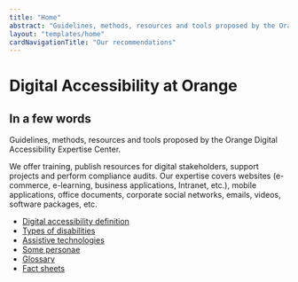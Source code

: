 ```yaml
---
title: "Home"
abstract: "Guidelines, methods, resources and tools proposed by the Orange Expertise Center for Digital Accessibility"
layout: "templates/home"
cardNavigationTitle: "Our recommendations"
---
```


# Digital Accessibility at Orange

## In a few words

Guidelines, methods, resources and tools proposed by the Orange Digital Accessibility Expertise Center.

We offer training, publish resources for digital stakeholders, support projects and perform compliance audits. Our expertise covers websites (e-commerce, e-learning, business applications, Intranet, etc.), mobile applications, office documents, corporate social networks, emails, videos, software packages, etc.


<ul class="list-inline">
  <li class="list-inline-item pb-2">
    <a href="digital-accessibility-definition/" class="btn btn-secondary btn-sm">Digital accessibility definition</a>
  </li>
  <li class="list-inline-item pb-2">
    <a href="types-of-disabilities/" class="btn btn-secondary btn-sm">Types of disabilities</a>
  </li>
  <li class="list-inline-item pb-2">
    <a href="assistive-technologies/" class="btn btn-secondary btn-sm">Assistive technologies</a>
  </li>
   <li class="list-inline-item pb-2">
    <a href="persona/" class="btn btn-secondary btn-sm">Some personae</a>
  </li>
  <li class="list-inline-item pb-2">
    <a href="glossary/" class="btn btn-secondary btn-sm">Glossary</a>
  </li>
    <li class="list-inline-item pb-2">
    <a href="articles/fact-sheet-accessibility/#fact-sheets-list/" class="btn btn-secondary btn-sm">Fact sheets</a>
  </li>
</ul>
